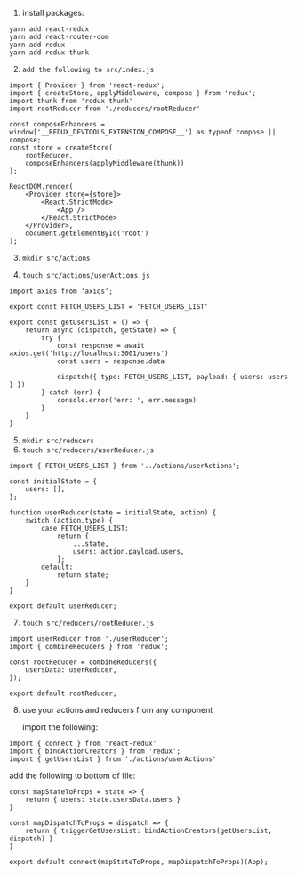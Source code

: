 1. install packages:

```
yarn add react-redux
yarn add react-router-dom
yarn add redux
yarn add redux-thunk
```

2. `add the following to src/index.js`

```
import { Provider } from 'react-redux';
import { createStore, applyMiddleware, compose } from 'redux';
import thunk from 'redux-thunk'
import rootReducer from './reducers/rootReducer'

const composeEnhancers = window['__REDUX_DEVTOOLS_EXTENSION_COMPOSE__'] as typeof compose || compose;
const store = createStore(
	rootReducer,
	composeEnhancers(applyMiddleware(thunk))
);

ReactDOM.render(
	<Provider store={store}>
		<React.StrictMode>
			<App />
		</React.StrictMode>
	</Provider>,
	document.getElementById('root')
);
```

3. `mkdir src/actions`

4. `touch src/actions/userActions.js`

```
import axios from 'axios';

export const FETCH_USERS_LIST = 'FETCH_USERS_LIST'

export const getUsersList = () => {
	return async (dispatch, getState) => {
		try {
			const response = await axios.get('http://localhost:3001/users')
			const users = response.data

			dispatch({ type: FETCH_USERS_LIST, payload: { users: users } })
		} catch (err) {
			console.error('err: ', err.message)
		}
	}
}
```

5. `mkdir src/reducers`
6. `touch src/reducers/userReducer.js`

```
import { FETCH_USERS_LIST } from '../actions/userActions';

const initialState = {
	users: [],
};

function userReducer(state = initialState, action) {
	switch (action.type) {
		case FETCH_USERS_LIST:
			return {
				...state,
				users: action.payload.users,
			};
		default:
			return state;
	}
}

export default userReducer;
```

7. `touch src/reducers/rootReducer.js`

```
import userReducer from './userReducer';
import { combineReducers } from 'redux';

const rootReducer = combineReducers({
	usersData: userReducer,
});

export default rootReducer;
```

8. use your actions and reducers from any component

    import the following:

```
import { connect } from 'react-redux'
import { bindActionCreators } from 'redux';
import { getUsersList } from './actions/userActions'
```

add the following to bottom of file:

```
const mapStateToProps = state => {
	return { users: state.usersData.users }
}

const mapDispatchToProps = dispatch => {
	return { triggerGetUsersList: bindActionCreators(getUsersList, dispatch) }
}

export default connect(mapStateToProps, mapDispatchToProps)(App);
```
